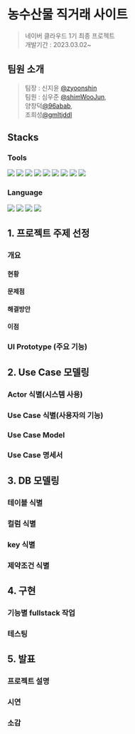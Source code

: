 # 농수산물 직거래 사이트
> 네이버 클라우드 1기 최종 프로젝트 <br> 개발기간 : 2023.03.02~

## 팀원 소개
> 팀장 : 신지윤 [@zyoonshin](https://github.com/zyoonshin) <br> 팀원 : 심우준 [@shimWooJun](https://github.com/shimWooJun), <br>
  양창덕[@96abab](https://github.com/96abab), <br>
  조희성[@gmltjddl](https://github.com/gmltjddl) 

## Stacks 

### Tools
<a href="#"><img src="https://img.shields.io/badge/vscode-#007ACC?style=flat-square&logo=vscode&logoColor=white"></a>
<a href="#"><img src="https://img.shields.io/badge/eclipseide-#2C2255?style=flat-square&logo=eclipseide&logoColor=white"></a>
<a href="#"><img src="https://img.shields.io/badge/figma-#F24E1E?style=flat-square&logo=figma&logoColor=white"></a>
<a href="#"><img src="https://img.shields.io/badge/github-#181717?style=flat-square&logo=github&logoColor=white"></a>
<img src ="https://img.shields.io/badge/GitHub-181717.svg?&style=for-the-badge&logo=GitHub&logoColor=white"/>
<img src="https://img.shields.io/badge/GitHub-181717?style=flat-square&logo=GitHub&logoColor=white"/>
<img src="https://img.shields.io/badge/Zeplin-FFE4AF?style=flat-square&logo=Zotero&logoColor=black"/>
<img src="https://img.shields.io/badge/Figma-F24E1E?style=flat-square&logo=Figma&logoColor=white"/>
<img src="https://img.shields.io/badge/Postman-FF6C37?style=flat-square&logo=Postman&logoColor=white"/>


### Language
<a href="#"><img src="https://img.shields.io/badge/html5-E34F26?style=flat-square&logo=hTML5&logoColor=white"></a>
<a href="#"><img src="https://img.shields.io/badge/css-1572B6?style=flat-square&logo=css3&logoColor=white"></a>
<a href="#"><img src="https://img.shields.io/badge/javascript-F7DF1E?style=flat-square&logo=javascript&logoColor=black"></a>
<a href="#"><img src="https://img.shields.io/badge/java-007396?style=flat-square&logo=java&logoColor=white"></a>


## 1. 프로젝트 주제 선정
### 개요
#### 현황
#### 문제점
#### 해결방안
#### 이점

### UI Prototype (주요 기능)

## 2. Use Case 모델링
### Actor 식별(시스템 사용)
### Use Case 식별(사용자의 기능)
### Use Case Model
### Use Case 명세서

## 3. DB 모델링
### 테이블 식별
### 컬럼 식별
### key 식별
### 제약조건 식별

## 4. 구현
### 기능별 fullstack 작업
### 테스팅

## 5. 발표
### 프로젝트 설명
### 시연
### 소감